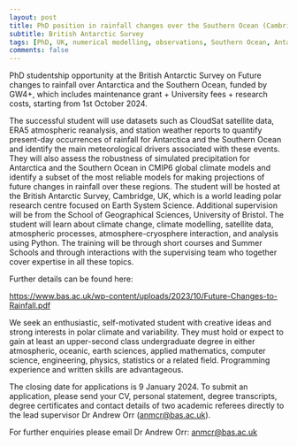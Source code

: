 ```yaml
---
layout: post
title: PhD position in rainfall changes over the Southern Ocean (Cambridge, UK)
subtitle: British Antarctic Survey
tags: [PhD, UK, numerical modelling, observations, Southern Ocean, Antarctica]
comments: false
---
```

PhD studentship opportunity at the British Antarctic Survey on Future
changes to rainfall over Antarctica and the Southern Ocean, funded by GW4+,
which includes maintenance grant + University fees + research costs,
starting from 1st October 2024.

The successful student will use datasets such as CloudSat satellite data,
ERA5 atmospheric reanalysis, and station weather reports to quantify
present-day occurrences of rainfall for Antarctica and the Southern Ocean
and identify the main meteorological drivers associated with these events.
They will also assess the robustness of simulated precipitation for
Antarctica and the Southern Ocean in CMIP6 global climate models and
identify a subset of the most reliable models for making projections of
future changes in rainfall over these regions. The student will be hosted
at the British Antarctic Survey, Cambridge, UK, which is a world leading
polar research centre focused on Earth System Science. Additional
supervision will be from the School of Geographical Sciences, University of
Bristol. The student will learn about climate change, climate modelling,
satellite data, atmospheric processes, atmosphere-cryosphere interaction,
and analysis using Python. The training will be through short courses and
Summer Schools and through interactions with the supervising team who
together cover expertise in all these topics.

Further details can be found here:

https://www.bas.ac.uk/wp-content/uploads/2023/10/Future-Changes-to-Rainfall.pdf

We seek an enthusiastic, self-motivated student with creative ideas and
strong interests in polar climate and variability. They must hold or expect
to gain at least an upper-second class undergraduate degree in either
atmospheric, oceanic, earth sciences, applied mathematics, computer
science, engineering, physics, statistics or a related field. Programming
experience and written skills are advantageous.

The closing date for applications is 9 January 2024. To submit an
application, please send your CV, personal statement, degree transcripts,
degree certificates and contact details of two academic referees directly
to the lead supervisor Dr Andrew Orr (anmcr@bas.ac.uk).

For further enquiries please email Dr Andrew Orr: anmcr@bas.ac.uk

